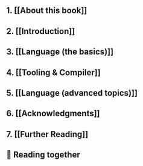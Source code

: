 ## 1. [[About this book]]
## 2. [[Introduction]]
## 3. [[Language (the basics)]]
## 4. [[Tooling & Compiler]]
## 5. [[Language (advanced topics)]]
## 6. [[Acknowledgments]]
## 7. [[Further Reading]]
## 📖 **Reading together**
